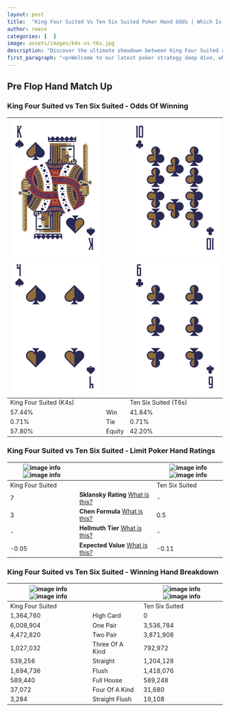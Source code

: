 ```yaml
---
layout: post
title:  "King Four Suited Vs Ten Six Suited Poker Hand Odds | Which Is The Better Hand In Poker? A Complete Guide"
author: reece
categories: [  ]
image: assets/images/k4s-vs-t6s.jpg
description: "Discover the ultimate showdown between King Four Suited and Ten Six Suited in poker! Uncover the odds, strategies, and scenarios where one hand triumphs over the other. Get ready to up your poker game with this thrilling analysis."
first_paragraph: "<p>Welcome to our latest poker strategy deep dive, where we're pitting two distinct hands against each other in a high-stakes showdown: King Four Suited vs Ten Six Suited.</p><p>In the dynamic world of poker, every decision counts, and knowing which hand holds the upper hand is key to your success at the table.</p><p>In this article, we'll dissect these two hands, explore the scenarios where one dominates the other, and equip you with the knowledge to make strategic choices that can tip the odds in your favor.</p><p>Get ready to unravel the intriguing dynamics of these poker hands and elevate your game to new heights.</p>"
---
```




[comment]: # (sp0)

## Pre Flop Hand Match Up

<div class="table hand-ratings" markdown="1"> 



### King Four Suited vs Ten Six Suited - Odds Of Winning


    
| ![image info](assets/images/hand1/k.png) ![image info](assets/images/hand1/4.png) |  | ![image info](assets/images/hand2/t.png) ![image info](assets/images/hand2/6.png) |
| -------- | -------- | -------- |
| King Four Suited (K4s) |  | Ten Six Suited (T6s) |
| 57.44% | Win | 41.84% |
| 0.71% | Tie | 0.71% |
| 57.80% | Equity | 42.20% |




[comment]: # (sp1)



### King Four Suited vs Ten Six Suited - Limit Poker Hand Ratings


    
| ![image info](https://www.riverpairs.com/assets/images/hand1/k.png) ![image info](https://www.riverpairs.com/assets/images/hand1/4.png) |  | ![image info](https://www.riverpairs.com/assets/images/hand2/t.png) ![image info](https://www.riverpairs.com/assets/images/hand2/6.png) |
| -------- | -------- | -------- |
| King Four Suited |  | Ten Six Suited |
| 7 | **Sklansky Rating** [What is this?](/sklansky-rating-explained) | - |
| 3 | **Chen Formula** [What is this?](/chen-formula-explained) | 0.5 |
| - | **Hellmuth Tier** [What is this?](/Hellmuth-tier-explained) | - |
| -0.05 | **Expected Value** [What is this?](/expected-value-explained) | -0.11 |




[comment]: # (sp2)



### King Four Suited vs Ten Six Suited - Winning Hand Breakdown


    
| ![image info](https://www.riverpairs.com/assets/images/hand1/k.png) ![image info](https://www.riverpairs.com/assets/images/hand1/4.png) |  | ![image info](https://www.riverpairs.com/assets/images/hand2/t.png) ![image info](https://www.riverpairs.com/assets/images/hand2/6.png) |
| -------- | -------- | -------- |
| King Four Suited |  | Ten Six Suited |
| 1,364,760 | High Card | 0 |
| 6,008,904 | One Pair | 3,536,784 |
| 4,472,820 | Two Pair | 3,871,908 |
| 1,027,032 | Three Of A Kind | 792,972 |
| 539,256 | Straight | 1,204,128 |
| 1,694,736 | Flush | 1,418,076 |
| 589,440 | Full House | 589,248 |
| 37,072 | Four Of A Kind | 31,680 |
| 3,284 | Straight Flush | 19,108 |




[comment]: # (sp3)



</div>

[comment]: # (sp4)



[comment]: # (sp5)


